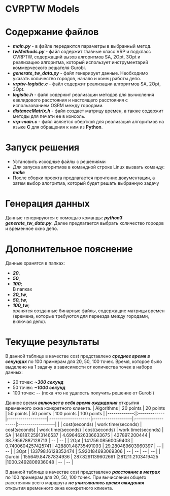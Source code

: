 # CVRPTW Models

# Содержание файлов
- ***main.py*** - в файле передаются параметры в выбранный метод.
- ***twMethods.py*** - файл содержит главные класс VRP и подкласс CVRPTW, содержащий вызов алгоритмов SA, 2Opt, 3Opt и реализацию алгоритма, который использует инструментарий коммерческого решателя Gurobi. 
- ***generate_tw_data.py*** - файл генерирует данные. Необходимо указать количество городов, начало и конец работы депо.
- ***vrptw-logistic.c*** - файл содержит реализации алгоритмов SA, 2Opt, 3Opt.
- ***logistic.h*** - файл содержит реализации методов для вычисления евклидового расстояния и настоящего расстояния с использованием OSRM между городами.
- ***distanceMatrix.h*** - файл создает матрицу времен, а также содержит методы для печати ее в консоль.
- ***vrp-main.c*** - файл является оберткой для реализаций алгоритмов на языке **C** для обращения к ним из **Python**.

# Запуск решения

- Установить исходные файлы с решениями 
- Для запуска алгоритмов в командной строке Linux вызвать команду: ***make***
- После сборки проекта предлагается прочтение документации, а затем выбор алогритма, который будет решать выбранную задачу

# Генерация данных
Данные генерируются с помощью команды: ***python3 generate_tw_data.py***. Далее предлагается выбрать количество городов и временное окно депо.

# Дополнительное пояснение
Данные хранятся в папках: 
  - ***20***, 
  - ***50***, 
  - ***100***;  
В папкаx  
  - ***20_tw***, 
  - ***50_tw***, 
  - ***100_tw***;  
хранятся созданные бинарные файлы, содержащие матрицы времен (времена, которые требуются для переезда между городами, включая депо).

# Текущие результаты

В данной таблице в качестве cost представлено ***среднее время в секундах*** по 100 примерам для 20, 50, 100 точек. 
Время, которое было выделено на 1 задачу в зависимости от количества точек в наборе данных:
  - 20 точек: ***~300 секунд***
  - 50 точек: ***~1000 секунд***
  - 100 точек: -- (пока что не удалость получить решение от Gurobi)

Данное время ***включает в себя время ождидания*** открытия временного окна конкретного клиента.
|   Algorithms | 20 points   | 20 points         | 50 points          | 50 points         | 100 points         | 100 points        |
|-------------:|:-------------|:-------------------|:--------------------|:-------------------|:-------------------|:------------------|
|              | cost(seconds)       | work time(seconds) | cost(seconds)      | work time(seconds)  | cost(seconds)         | work time(seconds)     |
SA             | 148187.25913146537  | 4.6964626336633675 | 427897.200444      |  38.79567887128713  |  _--_ |  _--_  |
| 2Opt         | 141756.08560059403  | 0.7400604257425741 | 428801.48735491093 |  29.280489603960397 |  _--_ |  _--_ |
| 3Opt         | 133798.16128352474  | 5.920184693069306  |  _--_ |  _--_      |  _--_   |  _--_     |
| Gurobi       | 155649.84787834936  | 287.8291139602661  |281211.2103419425 |1000.2492806936048 | _--_              | _--_               |

В данной таблице в качестве cost представлено ***расстояние в метрах*** по 100 примерам для 20, 50, 100 точек. При вычислении общего расстояния всего маршрута ***не учитывалось время ожидания*** открытия временного окна конкретного клиента.
